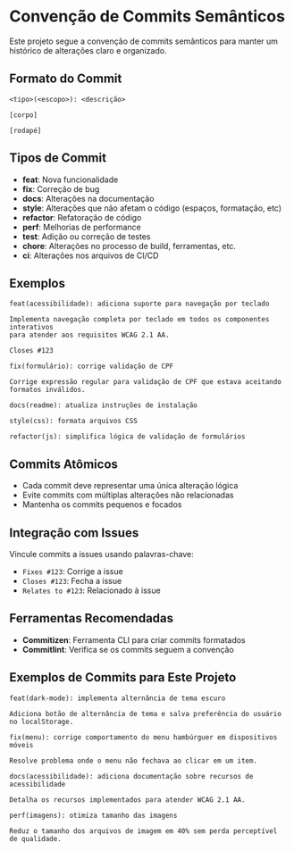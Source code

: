 # Convenção de Commits Semânticos

Este projeto segue a convenção de commits semânticos para manter um histórico de alterações claro e organizado.

## Formato do Commit

```
<tipo>(<escopo>): <descrição>

[corpo]

[rodapé]
```

## Tipos de Commit

- **feat**: Nova funcionalidade
- **fix**: Correção de bug
- **docs**: Alterações na documentação
- **style**: Alterações que não afetam o código (espaços, formatação, etc)
- **refactor**: Refatoração de código
- **perf**: Melhorias de performance
- **test**: Adição ou correção de testes
- **chore**: Alterações no processo de build, ferramentas, etc.
- **ci**: Alterações nos arquivos de CI/CD

## Exemplos

```
feat(acessibilidade): adiciona suporte para navegação por teclado

Implementa navegação completa por teclado em todos os componentes interativos
para atender aos requisitos WCAG 2.1 AA.

Closes #123
```

```
fix(formulário): corrige validação de CPF

Corrige expressão regular para validação de CPF que estava aceitando
formatos inválidos.
```

```
docs(readme): atualiza instruções de instalação
```

```
style(css): formata arquivos CSS
```

```
refactor(js): simplifica lógica de validação de formulários
```

## Commits Atômicos

- Cada commit deve representar uma única alteração lógica
- Evite commits com múltiplas alterações não relacionadas
- Mantenha os commits pequenos e focados

## Integração com Issues

Vincule commits a issues usando palavras-chave:

- `Fixes #123`: Corrige a issue
- `Closes #123`: Fecha a issue
- `Relates to #123`: Relacionado à issue

## Ferramentas Recomendadas

- **Commitizen**: Ferramenta CLI para criar commits formatados
- **Commitlint**: Verifica se os commits seguem a convenção

## Exemplos de Commits para Este Projeto

```
feat(dark-mode): implementa alternância de tema escuro

Adiciona botão de alternância de tema e salva preferência do usuário
no localStorage.
```

```
fix(menu): corrige comportamento do menu hambúrguer em dispositivos móveis

Resolve problema onde o menu não fechava ao clicar em um item.
```

```
docs(acessibilidade): adiciona documentação sobre recursos de acessibilidade

Detalha os recursos implementados para atender WCAG 2.1 AA.
```

```
perf(imagens): otimiza tamanho das imagens

Reduz o tamanho dos arquivos de imagem em 40% sem perda perceptível
de qualidade.
```